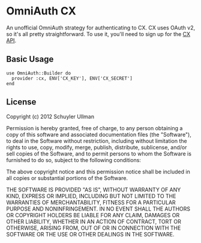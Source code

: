 # OmniAuth CX

An unofficial OmniAuth strategy for authenticating to CX. CX uses OAuth v2, so
it's all pretty straightforward. To use it, you'll need to sign up for the [CX
API](https://www.cx.com/developer/).

## Basic Usage

    use OmniAuth::Builder do
      provider :cx, ENV['CX_KEY'], ENV['CX_SECRET']
    end

## License

Copyright (c) 2012 Schuyler Ullman

Permission is hereby granted, free of charge, to any person obtaining a copy of this software and associated documentation files (the "Software"), to deal in the Software without restriction, including without limitation the rights to use, copy, modify, merge, publish, distribute, sublicense, and/or sell copies of the Software, and to permit persons to whom the Software is furnished to do so, subject to the following conditions:

The above copyright notice and this permission notice shall be included in all copies or substantial portions of the Software.

THE SOFTWARE IS PROVIDED "AS IS", WITHOUT WARRANTY OF ANY KIND, EXPRESS OR IMPLIED, INCLUDING BUT NOT LIMITED TO THE WARRANTIES OF MERCHANTABILITY, FITNESS FOR A PARTICULAR PURPOSE AND NONINFRINGEMENT. IN NO EVENT SHALL THE AUTHORS OR COPYRIGHT HOLDERS BE LIABLE FOR ANY CLAIM, DAMAGES OR OTHER LIABILITY, WHETHER IN AN ACTION OF CONTRACT, TORT OR OTHERWISE, ARISING FROM, OUT OF OR IN CONNECTION WITH THE SOFTWARE OR THE USE OR OTHER DEALINGS IN THE SOFTWARE.